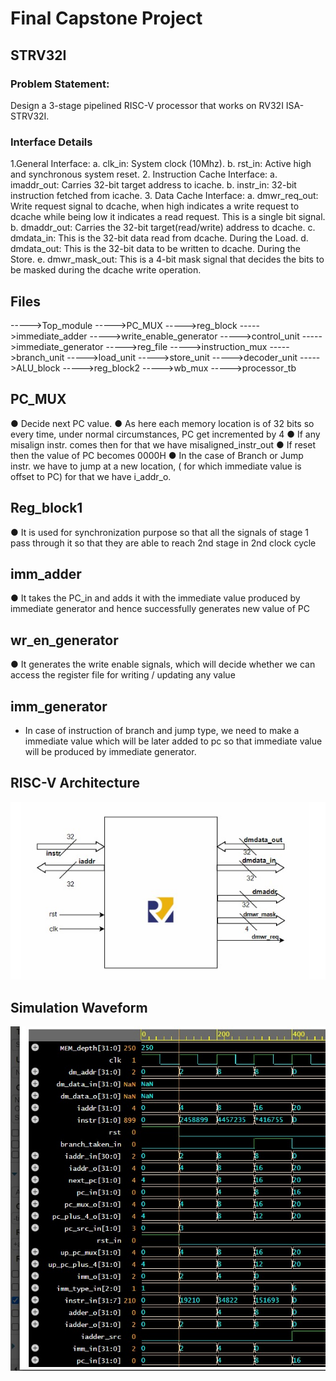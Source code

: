 # Final Capstone Project
## STRV32I

### Problem Statement:
   Design a 3-stage pipelined RISC-V processor that works on RV32I ISA-STRV32I.

### Interface Details

1.General Interface:
a. clk_in: System clock (10Mhz).
b. rst_in: Active high and synchronous system reset.
2. Instruction Cache Interface:
a. imaddr_out: Carries 32-bit target address to icache.
b. instr_in: 32-bit instruction fetched from icache.
3. Data Cache Interface:
a. dmwr_req_out: Write request signal to dcache, when high indicates a write request to dcache while being low it indicates a read request. This is a single bit signal.
b. dmaddr_out: Carries the 32-bit target(read/write) address to dcache.
c. dmdata_in: This is the 32-bit data read from dcache. During the Load.
d. dmdata_out: This is the 32-bit data to be written to dcache. During the Store.
e. dmwr_mask_out: This is a 4-bit mask signal that decides the bits to be masked during the dcache write operation.

## Files

----->Top_module
----->PC_MUX
----->reg_block
----->immediate_adder
----->write_enable_generator
----->control_unit
----->immediate_generator
----->reg_file
----->instruction_mux
----->branch_unit
----->load_unit
----->store_unit
----->decoder_unit
----->ALU_block
----->reg_block2
----->wb_mux
----->processor_tb

## PC_MUX

● Decide next PC value.
● As here each memory location is of 32 bits so every time, under normal circumstances, PC get incremented by 4
● If any misalign instr. comes then for that we have misaligned_instr_out
● If reset then the value of PC becomes 0000H
● In the case of Branch or Jump instr. we have to jump at a new location, ( for which immediate value is offset to PC) for that we have i_addr_o.

## Reg_block1

 ● It is used for synchronization purpose so that all the signals of stage 1 pass through it so that they are able to reach 2nd stage in 2nd clock cycle

## imm_adder 

● It takes the PC_in and adds it with the immediate value produced by immediate generator and hence successfully generates new value of PC

## wr_en_generator 

● It generates the write enable signals, which will decide whether we can access the register file for writing / updating any value

## imm_generator
* In case of instruction of branch and jump type, we need to make a immediate value which will be later added to pc so that immediate value will be produced by immediate generator.

## RISC-V Architecture

![alt text](IMG-20240405-WA0022.jpg)



## Simulation Waveform

![alt text](IMG-20240405-WA0023.jpg)





